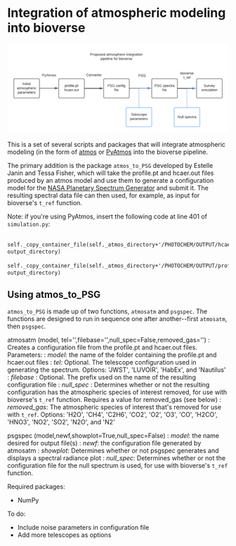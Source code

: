 # Integration of atmospheric modeling into bioverse

![A diagram of the pipeline for integrating atmos into bioverse](https://github.com/tessarion87/bioverse-atmos-integration/blob/master/bioverse%20integration.png)

This is a set of several scripts and packages that will integrate atmospheric modeling (in the form of [atmos](https://github.com/VirtualPlanetaryLaboratory/atmos/tree/master) or [PyAtmos](https://github.com/PyAtmos/PyAtmos) into the bioverse pipeline. 

The primary addition is the package `atmos_to_PSG` developed by Estelle Janin and Tessa Fisher, which will take the profile.pt and hcaer.out files produced by an atmos model and use them to generate a configuration model for the [NASA Planetary Spectrum Generator](https://psg.gsfc.nasa.gov/index.php) and submit it. The resulting spectral data file can then used, for example, as input for bioverse's `t_ref` function.

Note: if you're using PyAtmos, insert the following code at line 401 of `simulation.py`:
```
     self._copy_container_file(self._atmos_directory+'/PHOTOCHEM/OUTPUT/hcaer.out', output_directory)
     self._copy_container_file(self._atmos_directory+'/PHOTOCHEM/OUTPUT/profile.pt', output_directory)
```

## Using atmos\_to\_PSG

`atmos_to_PSG` is made up of two functions, `atmosatm` and `psgspec`. The functions are designed to run in sequence one after another--first `atmosatm`, then `psgspec`.

atmosatm (model, tel='',filebase='',null_spec=False,removed\_gas='') 
: Creates a configuration file from the profile.pt and hcaer.out files. Parameters:
: _model_: the name of the folder containing the profile.pt and hcaer.out files
: _tel_: Optional. The telescope configuration used in generating the spectrum. Options: 'JWST', 'LUVOIR', 'HabEx', and 'Nautilus'
: _filebase_ : Optional. The prefix used on the name of the resulting configuration file
: _null\_spec_ : Determines whether or not the resulting configuration has the atmospheric species of interest removed, for use with bioverse's `t_ref` function. Requires a value for removed_gas (see below)
: _removed\_gas_: The atmospheric species of interest that's removed for use with `t_ref`. Options: 'H2O', 'CH4', 'C2H6', 'CO2', 'O2', 'O3', 'CO', 'H2CO', 'HNO3', 'NO2', 'SO2', 'N2O', and 'N2'
    
psgspec (model,newf,showplot=True,null_spec=False)
: _model_: the name desired for output file(s)
: _newf_: the configuration file generated by atmosatm
: _showplot_: Determines whether or not psgspec generates and displays a spectral radiance plot
: _null\_spec_: Determines whether or not the configuration file for the null spectrum is used, for use with bioverse's `t_ref` function.

Required packages:
- NumPy

To do:
- Include noise parameters in configuration file
- Add more telescopes as options
